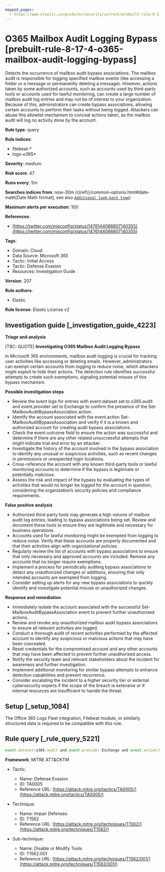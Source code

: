 ```yaml
---
mapped_pages:
  - https://www.elastic.co/guide/en/security/current/prebuilt-rule-8-17-4-o365-mailbox-audit-logging-bypass.html
---
```


# O365 Mailbox Audit Logging Bypass [prebuilt-rule-8-17-4-o365-mailbox-audit-logging-bypass]

Detects the occurrence of mailbox audit bypass associations. The mailbox audit is responsible for logging specified mailbox events (like accessing a folder or a message or permanently deleting a message). However, actions taken by some authorized accounts, such as accounts used by third-party tools or accounts used for lawful monitoring, can create a large number of mailbox audit log entries and may not be of interest to your organization. Because of this, administrators can create bypass associations, allowing certain accounts to perform their tasks without being logged. Attackers can abuse this allowlist mechanism to conceal actions taken, as the mailbox audit will log no activity done by the account.

**Rule type**: query

**Rule indices**:

* filebeat-*
* logs-o365*

**Severity**: medium

**Risk score**: 47

**Runs every**: 5m

**Searches indices from**: now-30m ({{ref}}/common-options.html#date-math[Date Math format], see also [`Additional look-back time`](docs-content://solutions/security/detect-and-alert/create-detection-rule.md#rule-schedule))

**Maximum alerts per execution**: 100

**References**:

* [https://twitter.com/misconfig/status/1476144066807140355](https://twitter.com/misconfig/status/1476144066807140355)

**Tags**:

* Domain: Cloud
* Data Source: Microsoft 365
* Tactic: Initial Access
* Tactic: Defense Evasion
* Resources: Investigation Guide

**Version**: 207

**Rule authors**:

* Elastic

**Rule license**: Elastic License v2

## Investigation guide [_investigation_guide_4223]

**Triage and analysis**

[TBC: QUOTE]
**Investigating O365 Mailbox Audit Logging Bypass**

In Microsoft 365 environments, mailbox audit logging is crucial for tracking user activities like accessing or deleting emails. However, administrators can exempt certain accounts from logging to reduce noise, which attackers might exploit to hide their actions. The detection rule identifies successful attempts to create such exemptions, signaling potential misuse of this bypass mechanism.

**Possible investigation steps**

* Review the event logs for entries with event.dataset set to o365.audit and event.provider set to Exchange to confirm the presence of the Set-MailboxAuditBypassAssociation action.
* Identify the account associated with the event.action Set-MailboxAuditBypassAssociation and verify if it is a known and authorized account for creating audit bypass associations.
* Check the event.outcome field to ensure the action was successful and determine if there are any other related unsuccessful attempts that might indicate trial and error by an attacker.
* Investigate the history of the account involved in the bypass association to identify any unusual or suspicious activities, such as recent changes in permissions or unexpected login locations.
* Cross-reference the account with any known third-party tools or lawful monitoring accounts to determine if the bypass is legitimate or potentially malicious.
* Assess the risk and impact of the bypass by evaluating the types of activities that would no longer be logged for the account in question, considering the organization’s security policies and compliance requirements.

**False positive analysis**

* Authorized third-party tools may generate a high volume of mailbox audit log entries, leading to bypass associations being set. Review and document these tools to ensure they are legitimate and necessary for business operations.
* Accounts used for lawful monitoring might be exempted from logging to reduce noise. Verify that these accounts are properly documented and that their activities align with organizational policies.
* Regularly review the list of accounts with bypass associations to ensure that only necessary and approved accounts are included. Remove any accounts that no longer require exemptions.
* Implement a process for periodically auditing bypass associations to detect any unauthorized changes or additions, ensuring that only intended accounts are exempted from logging.
* Consider setting up alerts for any new bypass associations to quickly identify and investigate potential misuse or unauthorized changes.

**Response and remediation**

* Immediately isolate the account associated with the successful Set-MailboxAuditBypassAssociation event to prevent further unauthorized actions.
* Review and revoke any unauthorized mailbox audit bypass associations to ensure all relevant activities are logged.
* Conduct a thorough audit of recent activities performed by the affected account to identify any suspicious or malicious actions that may have been concealed.
* Reset credentials for the compromised account and any other accounts that may have been affected to prevent further unauthorized access.
* Notify the security team and relevant stakeholders about the incident for awareness and further investigation.
* Implement additional monitoring for similar bypass attempts to enhance detection capabilities and prevent recurrence.
* Consider escalating the incident to a higher security tier or external cybersecurity experts if the scope of the breach is extensive or if internal resources are insufficient to handle the threat.


## Setup [_setup_1084]

The Office 365 Logs Fleet integration, Filebeat module, or similarly structured data is required to be compatible with this rule.


## Rule query [_rule_query_5221]

```js
event.dataset:o365.audit and event.provider:Exchange and event.action:Set-MailboxAuditBypassAssociation and event.outcome:success
```

**Framework**: MITRE ATT&CKTM

* Tactic:

    * Name: Defense Evasion
    * ID: TA0005
    * Reference URL: [https://attack.mitre.org/tactics/TA0005/](https://attack.mitre.org/tactics/TA0005/)

* Technique:

    * Name: Impair Defenses
    * ID: T1562
    * Reference URL: [https://attack.mitre.org/techniques/T1562/](https://attack.mitre.org/techniques/T1562/)

* Sub-technique:

    * Name: Disable or Modify Tools
    * ID: T1562.001
    * Reference URL: [https://attack.mitre.org/techniques/T1562/001/](https://attack.mitre.org/techniques/T1562/001/)



